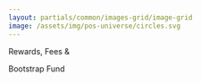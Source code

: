 ```yaml
---
layout: partials/common/images-grid/image-grid
image: /assets/img/pos-universe/circles.svg
---
```


Rewards, Fees &

Bootstrap Fund
